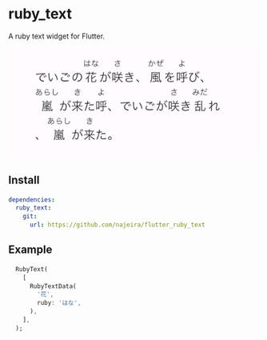 # ruby_text

A ruby text widget for Flutter.

![](./screenshot.png)

## Install

```yaml
dependencies:
  ruby_text:
    git:
      url: https://github.com/najeira/flutter_ruby_text
```

## Example

```dart
  RubyText(
    [
      RubyTextData(
        '花',
        ruby: 'はな',
      ),
    ],
  );
```
